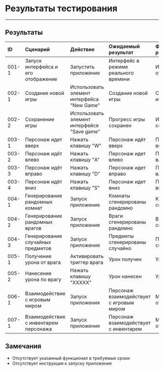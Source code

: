 # Результаты тестирования
---
## Результаты

|ID|Cценарий|Действие|Ожидаемый результат|Фактический результат|Оценка|
|:---|:---|:---|:---|:---|:---|
|001-1|Запуск интерфейса и его отображение |Запустить приложение|Интерфейс в режиме реального времени|Интерфейс отображен|Тест пройден|
|002-1|Создание новой игры|Использовать элемент интерфейса "New Game"|Создание новой игры|Создана новая игра|Тест пройден|
|002-2|Сохранение игры|Использовать элемент интерфейся "Save game"|Прогресс игры сохранен|Игра сохранена|Тест пройден|
|003-1|Персонаж идет вверх|Нажать клавишу "W"|Персонаж идёт вверх|Персонаж идёт вверх|Тест пройден|
|003-2|Персонаж идёт влево|Нажать клавишу "A"|Персонаж идет влево|Персонаж идёт влево|Тест пройден|
|003-3|Персонаж идёт вправо|Нажать клавишу "D"|Персонаж идет вправо|Персонаж идёт влево|Тест пройден|
|003-4|Персонаж идёт вниз|Нажать клавишу "S"|Персонаж идет вниз|Персонаж идёт вниз|Тест пройден|
|004-1|Генерирование рандомных комнат|Запуск приложение|Комнаты сгенерированы рандомно|Комнаты сгенирированы|Тест пройден частично|
|004-2|Генерирование рандомных врагов|Запуск приложения|Враги сгенерированы рандомно|Враги сгенерированы|Тест пройден частично|
|004-3|Генерирование случайных предметов|Запуск приложения|Предметы сгенерированы случайно|Предметы не сгенерированы|Тест не пройден|
|005-1|Получение урона от врага|Активировать триггер врага|Урон получен|Урон получен|Тест пройден|
|005-2|Нанесение урона по врагу|Нажать клавишу "XXXXX"|Урон нанесен|Урон нанесен|Тест пройден|
|006-1|Взаимодействие с игровым миром|Запуск приложения|Персонаж взаимодействует с игровым миром|Модуль отсутствует|Тест не пройден|
|007-1|Взаимодействие с инвентарем персонажа|Запуск приложения|Персонаж взаимодействует с инвентарем|Модуль отсутствует|Тест не пройден|
## Замечания
* Отсутствует указанный функционал в требуемые сроки
* Отсутствует инструкция к запуску приложения
